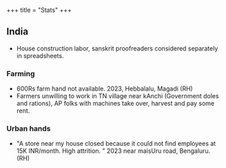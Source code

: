 +++
title = "Stats"
+++

## India
- House construction labor, sanskrit proofreaders considered separately in spreadsheets.

### Farming
- 600Rs farm hand not available. 2023, Hebbalalu, Magadi (RH) 
- Farmers unwilling to work in TN village near kAnchi (Government doles and rations), AP folks with machines take over, harvest and pay some rent.

### Urban hands
- "A store near my house closed because it could not find employees at 15K INR/month. High attrition. " 2023 near maisUru road, Bengaluru. (RH)
